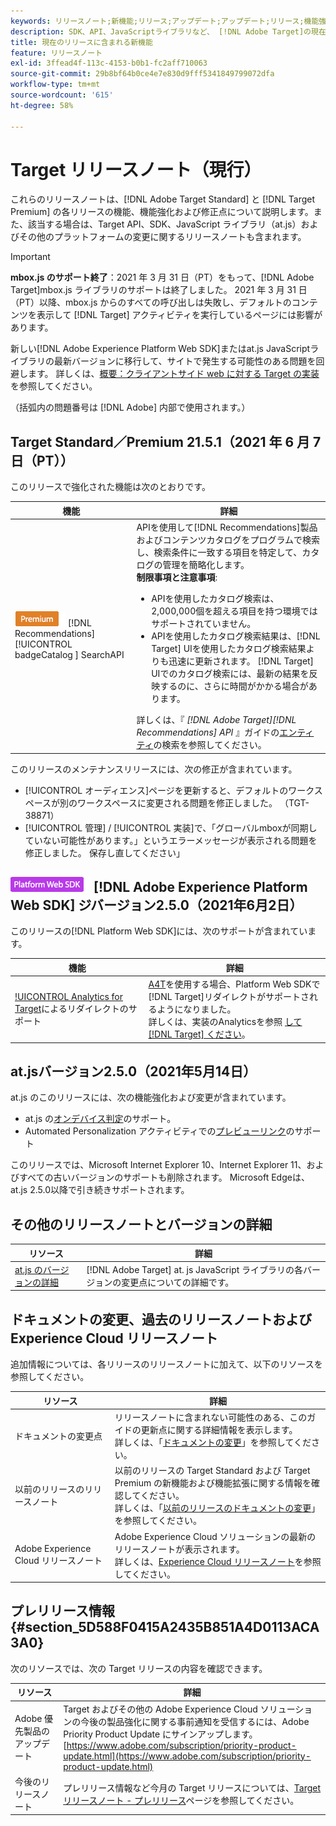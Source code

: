 ```yaml
---
keywords: リリースノート;新機能;リリース;アップデート;アップデート;リリース;機能強化;修正;バグ修正;アップデート
description: SDK、API、JavaScriptライブラリなど、 [!DNL Adobe Target]の現在のリリースに含まれる新機能、機能強化、修正点について説明します。
title: 現在のリリースに含まれる新機能
feature: リリースノート
exl-id: 3ffead4f-113c-4153-b0b1-fc2aff710063
source-git-commit: 29b8bf64b0ce4e7e830d9fff5341849799072dfa
workflow-type: tm+mt
source-wordcount: '615'
ht-degree: 58%

---
```


# Target リリースノート（現行）

これらのリリースノートは、[!DNL Adobe Target Standard] と [!DNL Target Premium] の各リリースの機能、機能強化および修正点について説明します。また、該当する場合は、Target API、SDK、JavaScript ライブラリ（at.js）およびその他のプラットフォームの変更に関するリリースノートも含まれます。 

>[!IMPORTANT]
>
>**mbox.js のサポート終了**：2021 年 3 月 31 日（PT）をもって、[!DNL Adobe Target]mbox.js ライブラリのサポートは終了しました。 2021 年 3 月 31 日（PT）以降、mbox.js からのすべての呼び出しは失敗し、デフォルトのコンテンツを表示して [!DNL Target] アクティビティを実行しているページには影響があります。
>
>新しい[!DNL Adobe Experience Platform Web SDK]またはat.js JavaScriptライブラリの最新バージョンに移行して、サイトで発生する可能性のある問題を回避します。 詳しくは、[概要：クライアントサイド web に対する Target の実装](/help/c-implementing-target/c-implementing-target-for-client-side-web/implement-target-for-client-side-web.md)を参照してください。

（括弧内の問題番号は [!DNL Adobe] 内部で使用されます。）

## Target Standard／Premium 21.5.1（2021 年 6 月 7 日（PT））

このリリースで強化された機能は次のとおりです。

| 機能 | 詳細 |
| --- | --- |
| ![Premium ](/help/assets/premium.png) [!DNL Recommendations] [!UICONTROL badgeCatalog ] SearchAPI | APIを使用して[!DNL Recommendations]製品およびコンテンツカタログをプログラムで検索し、検索条件に一致する項目を特定して、カタログの管理を簡略化します。<br>**制限事項と注意事項**:<ul><li>APIを使用したカタログ検索は、2,000,000個を超える項目を持つ環境ではサポートされていません。</li><li>APIを使用したカタログ検索結果は、[!DNL Target] UIを使用したカタログ検索結果よりも迅速に更新されます。 [!DNL Target] UIでのカタログ検索には、最新の結果を反映するのに、さらに時間がかかる場合があります。</li></ul>詳しくは、『 *[!DNL Adobe Target][!DNL Recommendations] API* 』ガイドの[エンティティ](http://developers.adobetarget.com/api/recommendations/#tag/Searching-Entities)の検索を参照してください。 |

このリリースのメンテナンスリリースには、次の修正が含まれています。

* [!UICONTROL オーディエンス]ページを更新すると、デフォルトのワークスペースが別のワークスペースに変更される問題を修正しました。 （TGT-38871）
* [!UICONTROL 管理] / [!UICONTROL 実装]で、「グローバルmboxが同期していない可能性があります。」というエラーメッセージが表示される問題を修正しました。 保存し直してください」

## ![Adobe Experience Platform Web SDKバッ](/help/assets/platform.png) [!DNL Adobe Experience Platform Web SDK] ジバージョン2.5.0（2021年6月2日）

このリリースの[!DNL Platform Web SDK]には、次のサポートが含まれています。

| 機能 | 詳細 |
| --- | --- |
| [!UICONTROL Analytics for Target](A4T)によるリダイレクトのサポート | [A4T](/help/c-integrating-target-with-mac/a4t/a4t.md)を使用する場合、Platform Web SDKで[!DNL Target]リダイレクトがサポートされるようになりました。<br>詳しくは、実装のAnalyticsを参照 [して [!DNL Target] ください](/help/c-integrating-target-with-mac/a4t/a4timplementation.md)。 |

## at.jsバージョン2.5.0（2021年5月14日）

at.js のこのリリースには、次の機能強化および変更が含まれています。

* at.js の[オンデバイス判定](/help/c-implementing-target/c-implementing-target-for-client-side-web/on-device-decisioning/on-device-decisioning.md)のサポート。
* Automated Personalization アクティビティでの[プレビューリンク](/help/c-activities/c-activity-qa/activity-qa.md)のサポート

このリリースでは、Microsoft Internet Explorer 10、Internet Explorer 11、およびすべての古いバージョンのサポートも削除されます。 Microsoft Edgeは、at.js 2.5.0以降で引き続きサポートされます。

## その他のリリースノートとバージョンの詳細

| リソース | 詳細 |
|--- |--- |
| [at.js のバージョンの詳細](/help/c-implementing-target/c-implementing-target-for-client-side-web/target-atjs-versions.md) | [!DNL Adobe Target] at. js JavaScript ライブラリの各バージョンの変更点についての詳細です。 |

## ドキュメントの変更、過去のリリースノートおよび Experience Cloud リリースノート

追加情報については、各リリースのリリースノートに加えて、以下のリソースを参照してください。

| リソース | 詳細 |
|--- |--- |
| ドキュメントの変更点 | リリースノートに含まれない可能性のある、このガイドの更新点に関する詳細情報を表示します。<br>詳しくは、「[ドキュメントの変更](/help/r-release-notes/doc-change.md#reference_366123CF00994BACBBF9BBDF2C4D840C)」を参照してください。 |
| 以前のリリースのリリースノート | 以前のリリースの Target Standard および Target Premium の新機能および機能拡張に関する情報を確認してください。<br>詳しくは、「[以前のリリースのドキュメントの変更](/help/r-release-notes/release-notes-for-previous-releases.md)」を参照してください。 |
| Adobe Experience Cloud リリースノート | Adobe Experience Cloud ソリューションの最新のリリースノートが表示されます。<br>詳しくは、[Experience Cloud リリースノート](https://experienceleague.adobe.com/docs/release-notes/experience-cloud/current.html?lang=ja)を参照してください。 |

## プレリリース情報 {#section_5D588F0415A2435B851A4D0113ACA3A0}

次のリソースでは、次の Target リリースの内容を確認できます。

| リソース | 詳細 |
|--- |--- |
| Adobe 優先製品のアップデート | Target およびその他の Adobe Experience Cloud ソリューションの今後の製品強化に関する事前通知を受信するには、Adobe Priority Product Update にサインアップします。<br>[https://www.adobe.com/subscription/priority-product-update.html](https://www.adobe.com/subscription/priority-product-update.html) |
| 今後のリリースノート | プレリリース情報など今月の Target リリースについては、[Target リリースノート - プレリリース](/help/r-release-notes/target-release-notes.md)ページを参照してください。 |

